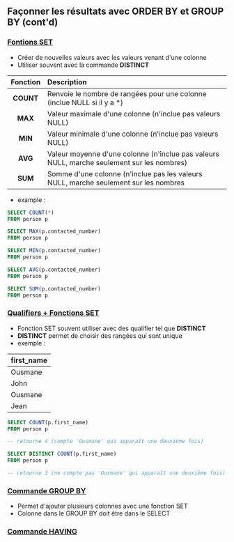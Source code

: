 ## Façonner les résultats avec ORDER BY et GROUP BY (cont'd)

### <span style="text-decoration:underline">Fontions SET</span>

- Créer de nouvelles valeurs avec les valeurs venant d'une colonne
- Utiliser souvent avec la commande **DISTINCT**


| Fonction    | Description       |
| :---:       | :----             |
| **COUNT**   | Renvoie le nombre de rangées pour une colonne (inclue NULL si il y a *) |
| **MAX**     | Valeur maximale d'une colonne (n'inclue pas valeurs NULL)                     |
| **MIN**     | Valeur minimale d'une colonne (n'inclue pas valeurs NULL)                     |
| **AVG**     | Valeur moyenne d'une colonne (n'inclue pas valeurs NULL, marche seulement sur les nombres)                          |
| **SUM**     | Somme d'une colonne (n'inclue pas les valeurs NULL, marche seulement sur les nombres |

- example : 

```sql
SELECT COUNT(*)
FROM person p
```

```sql
SELECT MAX(p.contacted_number)
FROM person p
```

```sql
SELECT MIN(p.contacted_number)
FROM person p
```

```sql
SELECT AVG(p.contacted_number)
FROM person p
```

```sql
SELECT SUM(p.contacted_number)
FROM person p
```

### <span style="text-decoration:underline">Qualifiers + Fonctions SET</span>

- Fonction SET souvent utiliser avec des qualifier tel que **DISTINCT**
- **DISTINCT** permet de choisir des rangées qui sont unique
- exemple : 

| first_name      |
| -----------     |
| Ousmane         |
| John            |
| Ousmane         |
| Jean            |

```sql
SELECT COUNT(p.first_name)
FROM person p 

-- retourne 4 (compte 'Ousmane' qui apparaît une deuxième fois)
```

```sql
SELECT DISTINCT COUNT(p.first_name)
FROM person p 

-- retourne 3 (ne compte pas 'Ousmane' qui apparaît une deuxième fois)
```

### <span style="text-decoration:underline">Commande GROUP BY</span>

- Permet d'ajouter plusieurs colonnes avec une fonction SET
- Colonne dans le GROUP BY doit être dans le SELECT

### <span style="text-decoration:underline">Commande HAVING</span>

